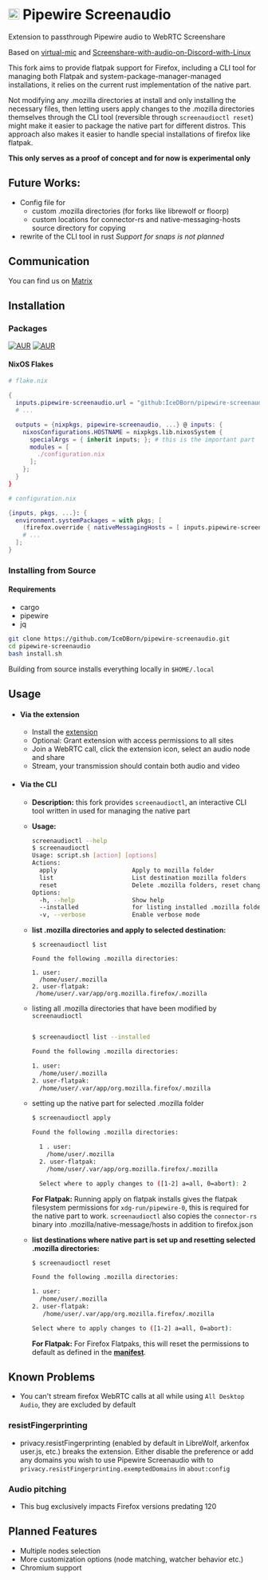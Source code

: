 # <img src="./extension/assets/icons/icon.svg" width="22" alt="Logo"> Pipewire Screenaudio

Extension to passthrough Pipewire audio to WebRTC Screenshare

Based on [virtual-mic](https://github.com/Curve/rohrkabel/tree/master/examples/virtual-mic) and [Screenshare-with-audio-on-Discord-with-Linux](https://github.com/edisionnano/Screenshare-with-audio-on-Discord-with-Linux)

This fork aims to provide flatpak support for Firefox, including a CLI tool for managing both Flatpak and system-package-manager-managed installations, it relies on the current rust implementation of the native part.

Not modifying any .mozilla directories at install and only installing the necessary files, then letting users apply changes to the .mozilla directories themselves through the CLI tool (reversible through `screenaudioctl reset`) might make it easier to package the native part for different distros.
This approach also makes it easier to handle special installations of firefox like flatpak.

**This only serves as a proof of concept and for now is experimental only**

## Future Works:
- Config file for 
  - custom .mozilla directories (for forks like librewolf or floorp)
  - custom locations for connector-rs and native-messaging-hosts source directory for copying
- rewrite of the CLI tool in rust
*Support for snaps is not planned* 

## Communication

You can find us on [Matrix](https://matrix.to/#/#pipewire-screenaudio:matrix.org)

## Installation

### Packages

[![AUR](https://img.shields.io/aur/version/pipewire-screenaudio?style=for-the-badge)](https://aur.archlinux.org/packages/pipewire-screenaudio)
[![AUR](https://img.shields.io/aur/version/pipewire-screenaudio-git?style=for-the-badge)](https://aur.archlinux.org/packages/pipewire-screenaudio-git)

#### NixOS Flakes

```nix
# flake.nix

{
  inputs.pipewire-screenaudio.url = "github:IceDBorn/pipewire-screenaudio";
  # ...

  outputs = {nixpkgs, pipewire-screenaudio, ...} @ inputs: {
    nixosConfigurations.HOSTNAME = nixpkgs.lib.nixosSystem {
      specialArgs = { inherit inputs; }; # this is the important part
      modules = [
        ./configuration.nix
      ];
    };
  }
}

# configuration.nix

{inputs, pkgs, ...}: {
  environment.systemPackages = with pkgs; [
    (firefox.override { nativeMessagingHosts = [ inputs.pipewire-screenaudio.packages.${pkgs.system}.default ]; })
    # ...
  ];
}
```

### Installing from Source

#### Requirements

- cargo
- pipewire
- jq

```bash
git clone https://github.com/IceDBorn/pipewire-screenaudio.git
cd pipewire-screenaudio
bash install.sh
```
Building from source installs everything locally in `$HOME/.local`

## Usage

- #### Via the extension

  - Install the [extension](https://addons.mozilla.org/firefox/addon/pipewire-screenaudio)
  - Optional: Grant extension with access permissions to all sites
  - Join a WebRTC call, click the extension icon, select an audio node and share
  - Stream, your transmission should contain both audio and video


- #### Via the CLI

  - **Description:** this fork provides `screenaudioctl`, an interactive CLI tool written in used for managing the native part
  - **Usage:**
    ```bash
    screenaudioctl --help
    $ screenaudioctl
    Usage: script.sh [action] [options]
    Actions:
      apply                     Apply to mozilla folder
      list                      List destination mozilla folders
      reset                     Delete .mozilla folders, reset changes to firefox flatpak
    Options:
      -h, --help                Show help
      --installed               for listing installed .mozilla folders
      -v, --verbose             Enable verbose mode
    ```
  - **list .mozilla directories and apply to selected destination:**
    ```
    $ screenaudioctl list

    Found the following .mozilla directories:

    1. user:
      /home/user/.mozilla
    2. user-flatpak:
     /home/user/.var/app/org.mozilla.firefox/.mozilla
    ```
  - listing all .mozilla directories that have been modified by `screenaudioctl`
    ```bash
    
    $ screenaudioctl list --installed

    Found the following .mozilla directories:

    1. user:
      /home/user/.mozilla
    2. user-flatpak:
      /home/user/.var/app/org.mozilla.firefox/.mozilla
    ```
  - setting up the native part for selected .mozilla folder
    ```bash
    $ screenaudioctl apply

    Found the following .mozilla directories:

      1 . user:
        /home/user/.mozilla
      2. user-flatpak:
        /home/user/.var/app/org.mozilla.firefox/.mozilla

      Select where to apply changes to ([1-2] a=all, 0=abort): 2
    ```
    **For Flatpak:** Running apply on flatpak installs gives the flatpak filesystem permissions for `xdg-run/pipewire-0`, this is required for the native part to work. `screenaudioctl` also copies the `connector-rs` binary into .mozilla/native-message/hosts in addition to firefox.json

  - **list destinations where native part is set up and resetting selected .mozilla directories:**
    ```bash
    $ screenaudioctl reset

    Found the following .mozilla directories:

    1. user:
      /home/user/.mozilla
    2. user-flatpak:
       /home/user/.var/app/org.mozilla.firefox/.mozilla

    Select where to apply changes to ([1-2] a=all, 0=abort): 

    ```
    **For Flatpak:** For Firefox Flatpaks, this will reset the permissions to default as defined in the [**manifest**](https://hg.mozilla.org/mozilla-central/file/tip/taskcluster/docker/firefox-flatpak/runme.sh). 

## Known Problems

- You can't stream firefox WebRTC calls at all while using `All Desktop Audio`, they are excluded by default

### resistFingerprinting

- privacy.resistFingerprinting (enabled by default in LibreWolf, arkenfox user.js, etc.) breaks the extension. Either disable the preference or add any domains you wish to use Pipewire Screenaudio with to `privacy.resistFingerprinting.exemptedDomains` in `about:config`

### Audio pitching

- This bug exclusively impacts Firefox versions predating 120

## Planned Features

- Multiple nodes selection
- More customization options (node matching, watcher behavior etc.)
- Chromium support
